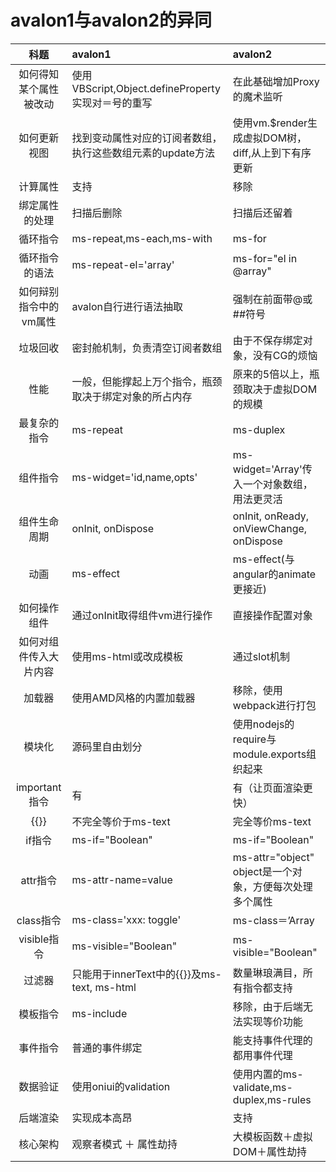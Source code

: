 avalon1与avalon2的异同
================

| 科题         | avalon1              | avalon2  |
| :-------------: |:-----------------| :-----|
| 如何得知某个属性被改动       | 使用VBScript,Object.defineProperty实现对＝号的重写        | 在此基础增加Proxy的魔术监听 |
| 如何更新视图     | 找到变动属性对应的订阅者数组，执行这些数组元素的update方法    | 使用vm.$render生成虚拟DOM树，diff,从上到下有序更新 |
| 计算属性       |  支持           | 移除 |
| 绑定属性的处理   | 扫描后删除           | 扫描后还留着|
| 循环指令      | ms-repeat,ms-each,ms-with   | ms-for |
| 循环指令的语法      | ms-repeat-el='array'    | ms-for="el in @array" |
| 如何辩别指令中的vm属性    | avalon自行进行语法抽取    | 强制在前面带@或##符号 |
| 垃圾回收    | 密封舱机制，负责清空订阅者数组  | 由于不保存绑定对象，没有CG的烦恼 |
| 性能   | 一般，但能撑起上万个指令，瓶颈取决于绑定对象的所占内存|   原来的5倍以上，瓶颈取决于虚拟DOM的规模|
| 最复杂的指令   | ms-repeat|   ms-duplex |
| 组件指令     | ms-widget='id,name,opts'      | ms-widget='Array'传入一个对象数组，用法更灵活 |
| 组件生命周期   | onInit, onDispose    | onInit, onReady, onViewChange, onDispose|
| 动画	      |ms-effect	|ms-effect(与angular的animate更接近)|
| 如何操作组件  | 通过onInit取得组件vm进行操作   | 直接操作配置对象|
| 如何对组件传入大片内容  | 使用ms-html或改成模板   | 通过slot机制|
| 加载器        |  使用AMD风格的内置加载器        | 移除，使用webpack进行打包|
| 模块化        |  源码里自由划分           | 使用nodejs的require与module.exports组织起来|
| important指令 | 	有              |有（让页面渲染更快）|
| {{}}|不完全等价于ms-text                | 完全等价ms-text   |
| if指令        | ms-if="Boolean"           | ms-if="Boolean" |
| attr指令       | ms-attr-name=value               | ms-attr="object" object是一个对象，方便每次处理多个属性 |
| class指令    | ms-class='xxx: toggle'       | ms-class＝’Array|String‘ 用法变了|
| visible指令       | ms-visible="Boolean"       | ms-visible="Boolean" |
| 过滤器    | 只能用于innerText中的{{}}及ms-text, ms-html  | 数量琳琅满目，所有指令都支持|
| 模板指令      |  ms-include          | 移除，由于后端无法实现等价功能 |
| 事件指令      |  普通的事件绑定         | 能支持事件代理的都用事件代理 |
| 数据验证      |  使用oniui的validation |使用内置的ms-validate,ms-duplex,ms-rules|
| 后端渲染      |  实现成本高昂          | 支持 |
| 核心架构       |  观察者模式 ＋ 属性劫持          | 大模板函数＋虚拟DOM＋属性劫持|